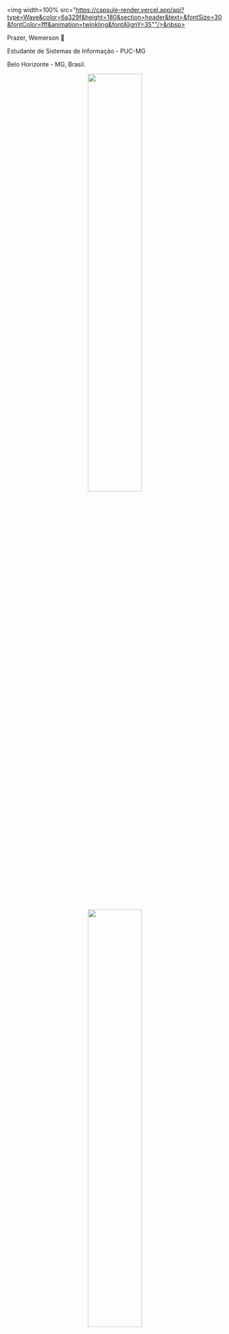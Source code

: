 <img width=100% src="https://capsule-render.vercel.app/api?type=Wave&color=6a329f&height=180&section=header&text=&fontSize=30&fontColor=fff&animation=twinkling&fontAlignY=35""/>&nbsp>

Prazer, Wemerson 👋

Estudante de Sistemas de Informação - PUC-MG

Belo Horizonte - MG, Brasil.

<div align="center">
 <a href="https://github.com/Veidoido">
    <img height="50%" src="https://github-readme-stats.vercel.app/api?username=Veidoido&show_icons=true&theme=tokyonight&include_all_commits=true&count_private=true"/>     <img height="50%" src="https://github-readme-stats.vercel.app/api/top-langs/?username=Veidoido&layout=compact&langs_count=7&theme=tokyonight"/>
</div>

[![Snake animation](https://github.com/Veidoido/Veidoido/blob/output/github-contribution-grid-snake.svg)](url)

<img width=100% src="https://capsule-render.vercel.app/api?type=waving&color=6a329f&height=180&section=header&text=&fontSize=30&fontColor=fff&animation=twinkling&fontAlignY=35"/> 
